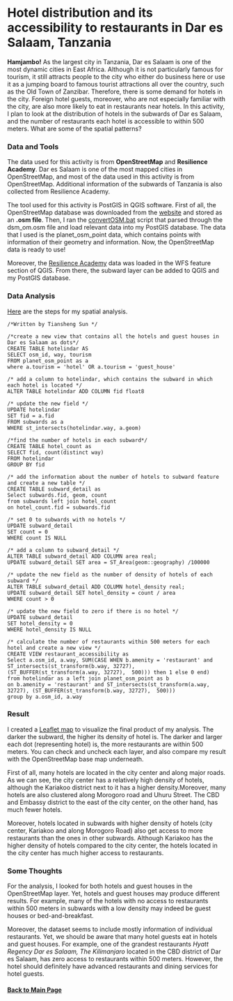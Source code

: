 # Hotel distribution and its accessibility to restaurants in Dar es Salaam, Tanzania
**Hamjambo!**
As the largest city in Tanzania, Dar es Salaam is one of the most dynamic cities in East Africa. Although it is not particularly famous for
tourism, it still attracts people to the city who either do business here or use it as a jumping board to famous tourist attractions all over
the country, such as the Old Town of Zanzibar. Therefore, there is some demand for hotels in the city. Foreign hotel guests, moreover, who are 
not especially familiar with the city, are also more likely to eat in restaurants near hotels. In this activity, I plan to look at the 
distribution of hotels in the subwards of Dar es Salaam, and the number of restaurants each hotel is accessible to within 500 meters. What are
some of the spatial patterns?

### Data and Tools
The data used for this activity is from **OpenStreetMap** and **Resilience Academy**. Dar es Salaam is one of the most mapped cities in OpenStreetMap,
and most of the data used in this activity is from OpenStreetMap. Additional information of the subwards of Tanzania is also collected from
Resilience Academy.

The tool used for this activity is PostGIS in QGIS software. First of all, the OpenStreetMap database was downloaded from the [website](https://www.openstreetmap.org)
and stored as an **.osm file**. Then, I ran the [convertOSM.bat](../osm_script/convertOSM.bat) script that parsed through the dsm_om.osm file and load relevant data into my 
PostGIS database. The data that I used is the planet_osm_point data, which contains points with information of their geometry and information.
Now, the OpenStreetMap data is ready to use!

Moreover, the [Resilience Academy](https://geonode.resilienceacademy.ac.tz/geoserver/ows) data was loaded in the WFS feature section of QGIS. From there,
the subward layer can be added to QGIS and my PostGIS database. 

### Data Analysis
[Here](../queries/dar.sql) are the steps for my spatial analysis.
```
/*Written by Tiansheng Sun */

/*create a new view that contains all the hotels and guest houses in Dar es Salaam as dots*/
CREATE TABLE hotelindar AS
SELECT osm_id, way, tourism
FROM planet_osm_point as a
where a.tourism = 'hotel' OR a.tourism = 'guest_house'

/* add a column to hotelindar, which contains the subward in which each hotel is located */
ALTER TABLE hotelindar ADD COLUMN fid float8

/* update the new field */
UPDATE hotelindar
SET fid = a.fid
FROM subwards as a
WHERE st_intersects(hotelindar.way, a.geom)

/*find the number of hotels in each subward*/
CREATE TABLE hotel_count as 
SELECT fid, count(distinct way)
FROM hotelindar
GROUP BY fid

/* add the information about the number of hotels to subward feature and create a new table */
CREATE TABLE subward_detail as 
Select subwards.fid, geom, count
from subwards left join hotel_count
on hotel_count.fid = subwards.fid

/* set 0 to subwards with no hotels */
UPDATE subward_detail
SET count = 0
WHERE count IS NULL

/* add a column to subward_detail */
ALTER TABLE subward_detail ADD COLUMN area real;
UPDATE subward_detail SET area = ST_Area(geom::geography) /100000

/* update the new field as the number of density of hotels of each subward */
ALTER TABLE subward_detail ADD COLUMN hotel_density real;
UPDATE subward_detail SET hotel_density = count / area
WHERE count > 0

/* update the new field to zero if there is no hotel */
UPDATE subward_detail
SET hotel_density = 0
WHERE hotel_density IS NULL

/* calculate the number of restaurants within 500 meters for each hotel and create a new view */
CREATE VIEW restaurant_accessibility as
Select a.osm_id, a.way, SUM(CASE WHEN b.amenity = 'restaurant' and ST_intersects(st_transform(b.way, 32727), (ST_BUFFER(st_transform(a.way, 32727),  500))) then 1 else 0 end)
from hotelindar as a left join planet_osm_point as b
on b.amenity = 'restaurant' and ST_intersects(st_transform(a.way, 32727), (ST_BUFFER(st_transform(b.way, 32727),  500)))
group by a.osm_id, a.way
```  

### Result
I created a [Leaflet map](../dsmmap/index.html) to visualize the final product of my analysis. The darker the subward, the higher its density
of hotel is. The darker and larger each dot (representing hotel) is, the more restaurants are within 500 meters. You can check and uncheck
each layer, and also compare my result with the OpenStreetMap base map underneath.

First of all, many hotels are located in the city center and along major roads. As we can see, the city center has a relatively high density
of hotels, although the Kariakoo district next to it has a higher density.Moreover, many hotels are also clustered along Morogoro road and Uhuru Street.
The CBD and Embassy district to the east of the city center, on the other hand, has much fewer hotels. 

Moreover, hotels located in subwards with higher density of hotels (city center, Kariakoo and along Morogoro Road) also get access to more restaurants
than the ones in other subwards. Although Kariakoo has the higher density of hotels compared to the city center, the hotels located in the city center has much higher 
access to restaurants. 

### Some Thoughts
For the analysis, I looked for both hotels and guest houses in the OpenStreetMap layer. Yet, hotels and guest houses may produce different results. For example, many of the hotels with no access to restaurants within 500 meters in subwards with a low density may indeed be guest houses or bed-and-breakfast. 

Moreover, the dataset seems to include mostly information of individual restaurants. Yet, we should be aware that many hotel guests eat in hotels and guest houses. For example, one of the grandest restaurants *Hyatt Regency Dar es Salaam, The Kilimanjaro* located in the CBD district of Dar es Salaam, has zero access to restaurants within 500 meters. However, the hotel should definitely have advanced restaurants and dining services for hotel guests. 

#### [Back to Main Page](../index.md)
